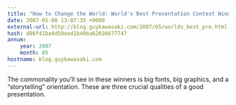 ```yaml
---
title: "How to Change the World: World's Best Presentation Contest Winners Announced"
date: 2007-05-08 13:07:35 +0000
external-url: http://blog.guykawasaki.com/2007/05/worlds_best_pre.html
hash: d86f41ba4d50ead1b49ba62026677747
annum:
    year: 2007
    month: 05
hostname: blog.guykawasaki.com
---
```


The commonality you’ll see in these winners is big fonts, big graphics, and a “storytelling” orientation. These are three crucial qualities of a good presentation.
